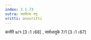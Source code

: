 ```yaml
---
index: 3.1.73
sutra: स्वादिभ्यः श्नुः
vritti: anuvritti
---
```


कर्त्तरि ७/१ [3।1।68] ,  सार्वधातुके 7/1 [3।1।67] 